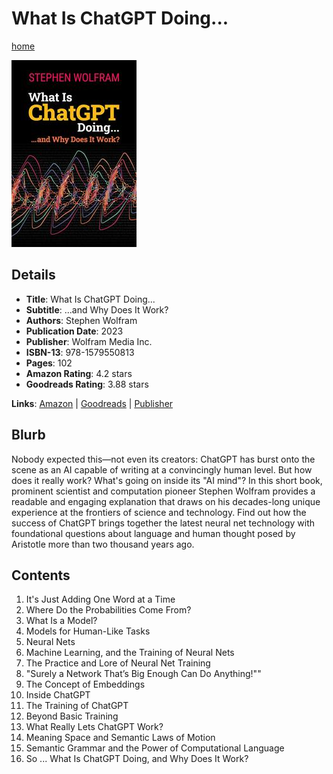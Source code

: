 # What Is ChatGPT Doing...

[home](../)

![Cover Image](what-is-chatgpt-doing....jpeg)

## Details

* **Title**: What Is ChatGPT Doing...
* **Subtitle**: ...and Why Does It Work?
* **Authors**: Stephen Wolfram
* **Publication Date**: 2023
* **Publisher**: Wolfram Media Inc.
* **ISBN-13**: 978-1579550813
* **Pages**: 102
* **Amazon Rating**: 4.2 stars
* **Goodreads Rating**: 3.88 stars


**Links**: [Amazon](https://a.co/d/79xVzR5) |
[Goodreads](https://www.goodreads.com/book/show/123451665-what-is-chatgpt-doing-and-why-does-it-work) |
[Publisher](https://writings.stephenwolfram.com/2023/02/what-is-chatgpt-doing-and-why-does-it-work/)

## Blurb

Nobody expected this—not even its creators: ChatGPT has burst onto the scene as an AI capable of writing at a convincingly human level. But how does it really work? What's going on inside its "AI mind"? In this short book, prominent scientist and computation pioneer Stephen Wolfram provides a readable and engaging explanation that draws on his decades-long unique experience at the frontiers of science and technology. Find out how the success of ChatGPT brings together the latest neural net technology with foundational questions about language and human thought posed by Aristotle more than two thousand years ago.

## Contents

1. It's Just Adding One Word at a Time
2. Where Do the Probabilities Come From?
3. What Is a Model?
4. Models for Human-Like Tasks
5. Neural Nets
6. Machine Learning, and the Training of Neural Nets
7. The Practice and Lore of Neural Net Training
8. "Surely a Network That’s Big Enough Can Do Anything!""
9. The Concept of Embeddings
10. Inside ChatGPT
11. The Training of ChatGPT
12. Beyond Basic Training
13. What Really Lets ChatGPT Work?
14. Meaning Space and Semantic Laws of Motion
15. Semantic Grammar and the Power of Computational Language
16. So ... What Is ChatGPT Doing, and Why Does It Work?
